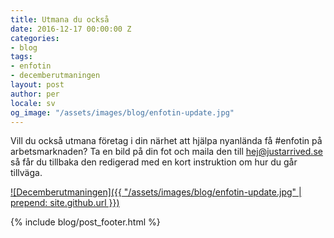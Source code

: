```yaml
---
title: Utmana du också
date: 2016-12-17 00:00:00 Z
categories:
- blog
tags:
- enfotin
- decemberutmaningen
layout: post
author: per
locale: sv
og_image: "/assets/images/blog/enfotin-update.jpg"
---
```


Vill du också utmana företag i din närhet att hjälpa nyanlända få #enfotin på arbetsmarknaden? Ta en bild på din fot och maila den till [hej@justarrived.se](mailto:hej@justarrived.se) så får du tillbaka den redigerad med en kort instruktion om hur du går tillväga.

[![Decemberutmaningen]({{ "/assets/images/blog/enfotin-update.jpg" | prepend: site.github.url }})](https://justarrived.se/decemberutmaningen)

{% include blog/post_footer.html %}
